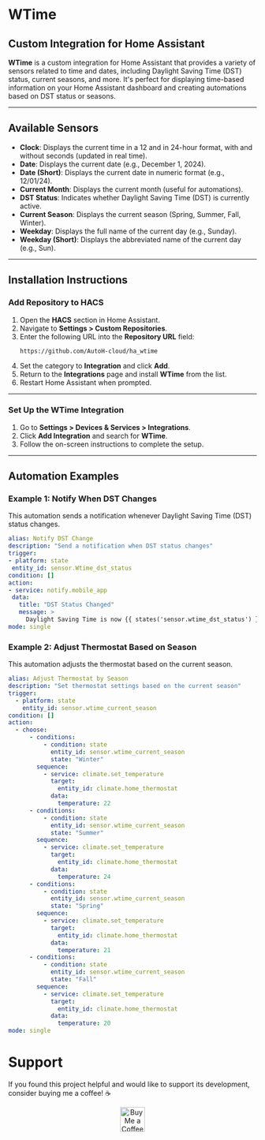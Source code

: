 # **WTime**

## **Custom Integration for Home Assistant**

**WTime** is a custom integration for Home Assistant that provides a variety of sensors related to time and dates, including Daylight Saving Time (DST) status, current seasons, and more. It's perfect for displaying time-based information on your Home Assistant dashboard and creating automations based on DST status or seasons.

---

## **Available Sensors**

- **Clock**: Displays the current time in a 12 and in 24-hour format, with and without seconds (updated in real time).
- **Date**: Displays the current date (e.g., December 1, 2024).
- **Date (Short)**: Displays the current date in numeric format (e.g., 12/01/24).
- **Current Month**: Displays the current month (useful for automations).
- **DST Status**: Indicates whether Daylight Saving Time (DST) is currently active.
- **Current Season**: Displays the current season (Spring, Summer, Fall, Winter).
- **Weekday**: Displays the full name of the current day (e.g., Sunday).
- **Weekday (Short)**: Displays the abbreviated name of the current day (e.g., Sun).

---

## **Installation Instructions**

### **Add Repository to HACS**

1. Open the **HACS** section in Home Assistant.
2. Navigate to **Settings > Custom Repositories**.
3. Enter the following URL into the **Repository URL** field:
     ```
     https://github.com/AutoH-cloud/ha_wtime
     ```
4. Set the category to **Integration** and click **Add**.
5. Return to the **Integrations** page and install **WTime** from the list.
6. Restart Home Assistant when prompted.

---

### **Set Up the WTime Integration**

1. Go to **Settings > Devices & Services > Integrations**.
2. Click **Add Integration** and search for **WTime**.
3. Follow the on-screen instructions to complete the setup.

---

## **Automation Examples**

### **Example 1: Notify When DST Changes**
This automation sends a notification whenever Daylight Saving Time (DST) status changes.

```yaml
alias: Notify DST Change
description: "Send a notification when DST status changes"
trigger:
- platform: state
 entity_id: sensor.Wtime_dst_status
condition: []
action:
- service: notify.mobile_app
 data:
   title: "DST Status Changed"
   message: >
     Daylight Saving Time is now {{ states('sensor.wtime_dst_status') }}.
mode: single
```

### **Example 2: Adjust Thermostat Based on Season**
This automation adjusts the thermostat based on the current season.
```yaml
alias: Adjust Thermostat by Season
description: "Set thermostat settings based on the current season"
trigger:
  - platform: state
    entity_id: sensor.wtime_current_season
condition: []
action:
  - choose:
      - conditions:
          - condition: state
            entity_id: sensor.wtime_current_season
            state: "Winter"
        sequence:
          - service: climate.set_temperature
            target:
              entity_id: climate.home_thermostat
            data:
              temperature: 22
      - conditions:
          - condition: state
            entity_id: sensor.wtime_current_season
            state: "Summer"
        sequence:
          - service: climate.set_temperature
            target:
              entity_id: climate.home_thermostat
            data:
              temperature: 24
      - conditions:
          - condition: state
            entity_id: sensor.wtime_current_season
            state: "Spring"
        sequence:
          - service: climate.set_temperature
            target:
              entity_id: climate.home_thermostat
            data:
              temperature: 21
      - conditions:
          - condition: state
            entity_id: sensor.wtime_current_season
            state: "Fall"
        sequence:
          - service: climate.set_temperature
            target:
              entity_id: climate.home_thermostat
            data:
              temperature: 20
mode: single
```



  # Support
If you found this project helpful and would like to support its development, consider buying me a coffee! ☕

<div align="center"> <a href="https://buymeacoffee.com/yoely0966" target="_blank"> <img src="https://www.buymeacoffee.com/assets/img/custom_images/orange_img.png" alt="Buy Me a Coffee" style="height: 50px; width: auto;"> </a> </div>
